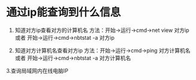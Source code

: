 # 通过ip能查询到什么信息


1. 知道对方ip查看对方的计算机名
方法：开始->运行->cmd->net view 对方ip
或者 开始->运行->cmd->nbtstat -a 对方ip


2. 知道对方计算机名查看对方ip
方法：开始->运行->cmd->ping 对方计算机名
或者 开始->运行->cmd->nbtstat -a 对方计算机名

 

3.查询局域网内在线电脑IP